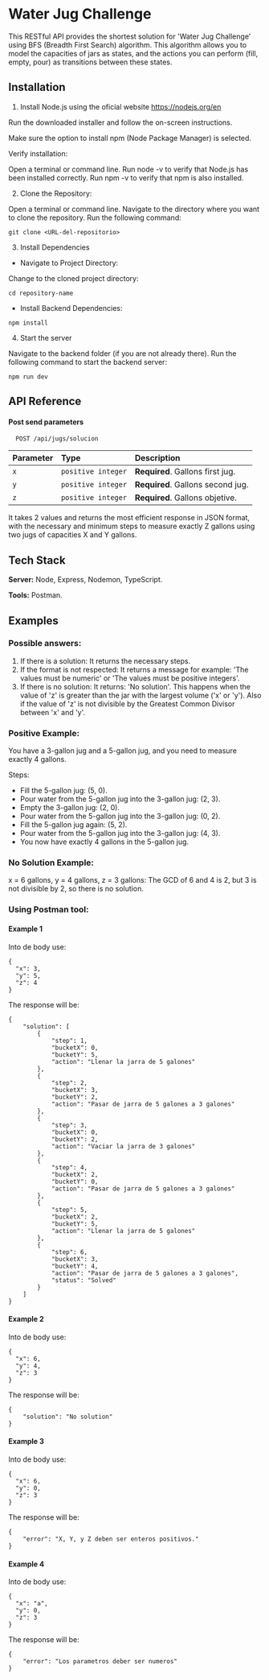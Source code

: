 
# Water Jug Challenge

This RESTful API provides the shortest solution for 'Water Jug Challenge' using BFS (Breadth First Search) algorithm. This algorithm allows you to model the capacities of jars as states, and the actions you can perform (fill, empty, pour) as transitions between these states.




## Installation

1) Install Node.js using the oficial website
https://nodejs.org/en

Run the downloaded installer and follow the on-screen instructions.

Make sure the option to install npm (Node Package Manager) is selected.

Verify installation:

Open a terminal or command line.
Run node -v to verify that Node.js has been installed correctly.
Run npm -v to verify that npm is also installed.

2) Clone the Repository:

Open a terminal or command line.
Navigate to the directory where you want to clone the repository.
Run the following command:
```
git clone <URL-del-repositorio>
```
3) Install Dependencies
- Navigate to Project Directory:

Change to the cloned project directory:
```
cd repository-name
```

- Install Backend Dependencies:
```
npm install
```

4) Start the server

Navigate to the backend folder (if you are not already there).
Run the following command to start the backend server:
```
npm run dev
```


## API Reference

#### Post send parameters

```http
  POST /api/jugs/solucion
```

| Parameter | Type     | Description                |
| :-------- | :------- | :------------------------- |
| `x` | `positive integer` | **Required**. Gallons first jug. |
| `y` | `positive integer` | **Required**. Gallons second jug. |
| `z` | `positive integer` | **Required**. Gallons objetive. |



It takes 2 values ​​and returns the most efficient response in JSON format, with the necessary and minimum steps to measure exactly Z gallons using two jugs of capacities X and Y gallons. 


## Tech Stack

**Server:** Node, Express, Nodemon, TypeScript.

**Tools:** Postman.


## Examples
### Possible answers:
1. If there is a solution: It returns the necessary steps.
2. If the format is not respected: It returns a message for example: 'The values ​​must be numeric' or 'The values ​​must be positive integers'.
3. If there is no solution: It returns: 'No solution'. This happens when the value of 'z' is greater than the jar with the largest volume ('x' or 'y'). Also if the value of 'z' is not divisible by the Greatest Common Divisor between 'x' and 'y'.

### Positive Example:
You have a 3-gallon jug and a 5-gallon jug, and you need to measure exactly 4 gallons.

Steps:
- Fill the 5-gallon jug: (5, 0).
- Pour water from the 5-gallon jug into the 3-gallon jug: (2, 3).
- Empty the 3-gallon jug: (2, 0).
- Pour water from the 5-gallon jug into the 3-gallon jug: (0, 2).
- Fill the 5-gallon jug again: (5, 2).
- Pour water from the 5-gallon jug into the 3-gallon jug: (4, 3).
- You now have exactly 4 gallons in the 5-gallon jug.

### No Solution Example:
x = 6 gallons, y = 4 gallons, z = 3 gallons: The GCD of 6 and 4 is 2, but 3 is not divisible by 2, so there is no solution.

### Using Postman tool:

#### Example 1

Into de body use:
```
{
  "x": 3,
  "y": 5,
  "z": 4
}
```
The response will be:
```
{
    "solution": [
        {
            "step": 1,
            "bucketX": 0,
            "bucketY": 5,
            "action": "Llenar la jarra de 5 galones"
        },
        {
            "step": 2,
            "bucketX": 3,
            "bucketY": 2,
            "action": "Pasar de jarra de 5 galones a 3 galones"
        },
        {
            "step": 3,
            "bucketX": 0,
            "bucketY": 2,
            "action": "Vaciar la jarra de 3 galones"
        },
        {
            "step": 4,
            "bucketX": 2,
            "bucketY": 0,
            "action": "Pasar de jarra de 5 galones a 3 galones"
        },
        {
            "step": 5,
            "bucketX": 2,
            "bucketY": 5,
            "action": "Llenar la jarra de 5 galones"
        },
        {
            "step": 6,
            "bucketX": 3,
            "bucketY": 4,
            "action": "Pasar de jarra de 5 galones a 3 galones",
            "status": "Solved"
        }
    ]
}
```

#### Example 2

Into de body use:
```
{
  "x": 6,
  "y": 4,
  "z": 3
}
```
The response will be:

```
{
    "solution": "No solution"
}
```

#### Example 3

Into de body use:
```
{
  "x": 6,
  "y": 0,
  "z": 3
}
```
The response will be:

```
{
    "error": "X, Y, y Z deben ser enteros positivos."
}
```

#### Example 4

Into de body use:
```
{
  "x": "a",
  "y": 0,
  "z": 3
}
```
The response will be:

```
{
    "error": "Los parametros deber ser numeros"
}
```

